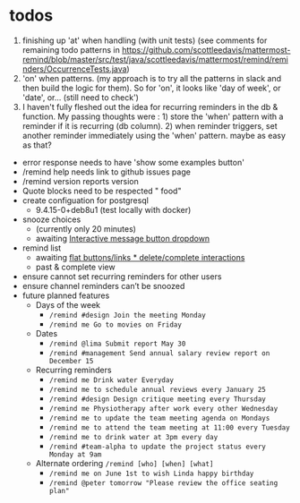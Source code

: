 # todos 

1. finishing up 'at' when handling (with unit tests) (see comments for remaining todo patterns in https://github.com/scottleedavis/mattermost-remind/blob/master/src/test/java/scottleedavis/mattermost/remind/reminders/OccurrenceTests.java)
1. 'on' when patterns.  (my approach is to try all the patterns in slack and then build the logic for them).  So for 'on', it looks like 'day of week', or 'date', or... (still need to check')
1. I haven't fully fleshed out the idea for recurring reminders in the db & function.   My passing thoughts were : 1) store the 'when' pattern with a reminder if it is recurring (db column).  2) when reminder triggers, set another reminder immediately using the 'when' pattern.   maybe as easy as that?   

* error response needs to have 'show some examples button'
* /remind help needs link to github issues page
* /remind version reports version
* Quote blocks need to be respected " food"
* create configuation for postgresql
  * 9.4.15-0+deb8u1  (test locally with docker)
* snooze choices 
  * (currently only 20 minutes)
  * awaiting [Interactive message button dropdown](https://forum.mattermost.org/t/interactive-message-button-dropdown/5219)    
* remind list 
  * awaiting [flat buttons/links * delete/complete interactions](https://forum.mattermost.org/t/interactive-flat-message-button-links/5220)
  * past & complete view
* ensure cannot set recurring reminders for other users
* ensure channel reminders can’t be snoozed
* future planned features
  * Days of the week
    * `/remind #design Join the meeting Monday`
    * `/remind me Go to movies on Friday`
  * Dates
    * `/remind @lima Submit report May 30`
    * `/remind #management Send annual salary review report on December 15`
  * Recurring reminders
    * `/remind me Drink water Everyday`
    * `/remind me to schedule annual reviews every January 25`
    * `/remind #design Design critique meeting every Thursday`
    * `/remind me Physiotherapy after work every other Wednesday`
    * `/remind me to update the team meeting agenda on Mondays`
    * `/remind me to attend the team meeting at 11:00 every Tuesday`
    * `/remind me to drink water at 3pm every day`
    * `/remind #team-alpha to update the project status every Monday at 9am`
  * Alternate ordering `/remind [who] [when] [what]`
    * `/remind me on June 1st to wish Linda happy birthday`
    * `/remind @peter tomorrow "Please review the office seating plan"`
